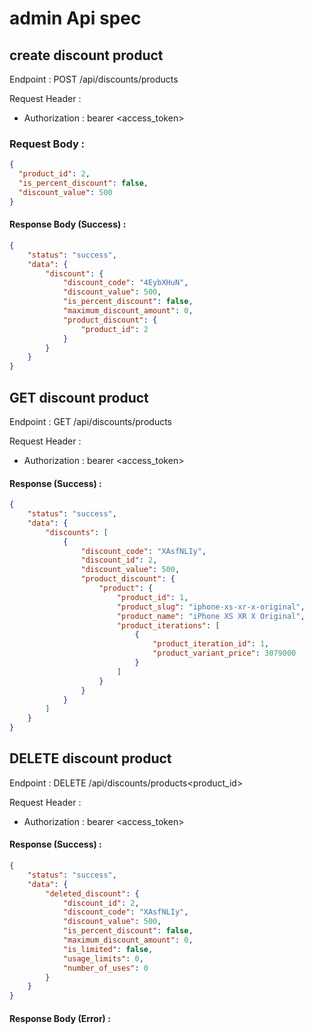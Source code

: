 # admin Api spec

## create discount product

Endpoint : POST /api/discounts/products

Request Header :
- Authorization : bearer <access_token>


### Request Body :

```json
{
  "product_id": 2,          
  "is_percent_discount": false, 
  "discount_value": 500
}
```
#### Response Body (Success) :


```json
{
	"status": "success",
	"data": {
		"discount": {
			"discount_code": "4EybXHuN",
			"discount_value": 500,
			"is_percent_discount": false,
			"maximum_discount_amount": 0,
			"product_discount": {
				"product_id": 2
			}
		}
	}
}
```


## GET discount product
Endpoint : GET /api/discounts/products

Request Header :
- Authorization : bearer <access_token>

#### Response (Success) :


```json
{
	"status": "success",
	"data": {
		"discounts": [
			{
				"discount_code": "XAsfNLIy",
				"discount_id": 2,
				"discount_value": 500,
				"product_discount": {
					"product": {
						"product_id": 1,
						"product_slug": "iphone-xs-xr-x-original",
						"product_name": "iPhone XS XR X Original",
						"product_iterations": [
							{
								"product_iteration_id": 1,
								"product_variant_price": 3079000
							}
						]
					}
				}
			}
		]
	}
}
```


## DELETE discount product
Endpoint : DELETE /api/discounts/products<product_id>

Request Header :
- Authorization : bearer <access_token>

#### Response (Success) :

```json
{
	"status": "success",
	"data": {
		"deleted_discount": {
			"discount_id": 2,
			"discount_code": "XAsfNLIy",
			"discount_value": 500,
			"is_percent_discount": false,
			"maximum_discount_amount": 0,
			"is_limited": false,
			"usage_limits": 0,
			"number_of_uses": 0
		}
	}
}
```

#### Response Body (Error) :

```json

```